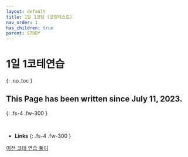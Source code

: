 ```yaml
---
layout: default
title: 1일 1코딩 (코딩테스트)
nav_order: 1
has_children: true
parent: STUDY
---
```


# 1일 1코테연습
{: .no_toc }

## This Page has been written since July 11, 2023.
{: .fs-4 .fw-300 }

<br>

* __Links__
{: .fs-4 .fw-300 }

[이전 코테 연습 풀이](https://congruous-wildebeest-c9e.notion.site/bf0cabda27e646239d3d212c02fbe4b5?pvs=4)
